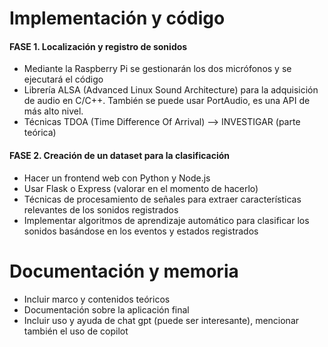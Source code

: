 # Implementación y código
#### FASE 1. Localización y registro de sonidos
- Mediante la Raspberry Pi se gestionarán los dos micrófonos y se ejecutará el código 
- Librería ALSA (Advanced Linux Sound Architecture) para la adquisición de audio en C/C++. También se puede usar PortAudio, es una API de más alto nivel.
- Técnicas TDOA (Time Difference Of Arrival) --> INVESTIGAR (parte teórica)

#### FASE 2. Creación de un dataset para la clasificación
- Hacer un frontend web con Python y Node.js 
- Usar Flask o Express (valorar en el momento de hacerlo)
- Técnicas de procesamiento de señales para extraer características relevantes de los sonidos registrados
- Implementar algoritmos de aprendizaje automático para clasificar los sonidos basándose en los eventos y estados registrados

# Documentación y memoria
- Incluir marco y contenidos teóricos
- Documentación sobre la aplicación final
- Incluir uso y ayuda de chat gpt (puede ser interesante), mencionar también el uso de copilot

